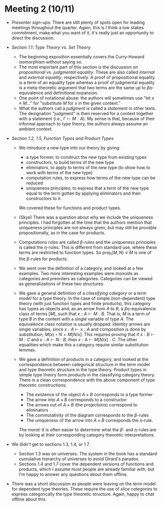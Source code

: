 # Meeting 2 (10/11)

* *Presenter sign-ups:* There are still plenty of spots open for leading meetings throughout the quarter. Again, this is I think a low stakes commitment, make what you want of it, it's really just an opportunity to direct the discussion.

* *Section 1.1: Type Theory vs. Set Theory*

  * The beginning exposition essentially covers the Curry-Howard isomorphism without saying so.
  * The most important part of this section is the discussion on *propositional* vs. *judgmental equality*. These are also called *internal* and *external equality*, respectively. A proof of propositional equality is a term of an equality type whereas a proof of judgmental equality is a meta-theoretic argument that two terms are the same up to $\beta\eta$-equivalence and definitional expansion.
  * One point of notational abuse: the authors will sometimes use "let $x \equiv M$..." for "substitute $M$ for $x$ in the given context."
  *  What the authors call a *judgment* is called a *statement* in other texts. The designation "judgment" is then reserved for a context together with a statement (i.e., $\Gamma \vdash M : A$). My sense is that, because of their informal approach to type theory, the authors always assume an ambient context.

* *Section 1.2, 1.5, Function Types and Product Types*

  * We introduce a new type into our theory by giving:

    * a type former, to construct the new type from existing types
    * constructors, to build terms of the new type
    * eliminators, to apply to terms of the new type (to show how to work with terms of the new type)
    * computation rules, to express how terms of the new type can be reduced
    * uniqueness principles, to express that a term of the new type equal to the term gotten by applying eliminators and then constructors to it.

    We covered these for functions and product types.

  * (Skye) There was a question about why we include the uniqueness principles. I had forgotten at the time that the authors mention that uniqueness principles are not always given, but may still be provable propositionally, as in the case for products.

  * Computations rules are called *$\beta$-rules* and the uniqueness principles is called the $\eta$-rules. This is different from standard use, where these terms are restricted to function types. So $\mathsf{proj}_1\langle M, N \rangle \equiv M$ is one of the $\beta$-rules for products.

  * We went over the definition of a category, and looked at a few examples. Two more interesting examples were monoids as categories and preorders as categories. Categories can be viewed as generalizations of these two structures.

  * We gave a general definition of a *classifying category* or a *term model* for a type theory. In the case of simple (non-dependent) type theory (with just function types and finite products), this category has types as objects and, as an arrow from $A$ to $B$, a $\beta\eta$-equivalence class of terms $[M]$, such that $x : A \vdash M: B$. That is, $M$ is a term of type $B$ in the context with a single variable of type $A$. The equivalence class notation is usually dropped. Identity arrows are single variables, since $x : A \vdash x : A$ and composition is done by substitution, $M(x) \circ N = M[N / x]$. This requires proving that if $x : B \vdash M : C$ and $x : A \vdash N : B$, then $x : A \vdash M[N/x] : C$. The other equalities which make this a category require similar substitution lemmas.

  * We gave a definition of products in a category, and looked at the correspondence between categorical structure in the term model and type theoretic structure in the type theory. Product types in simple type theory form products in the classifying category theory. There is a clean correspondence with the above component of type theoretic constructions:

    * The existence of the object $A \times B$ corresponds to a type former
    * The arrow into $A \times B$ corresponds to a constructor
    * The arrows out of $A \times B$ (the projections) correspond to eliminators
    * The commutativity of the diagram corresponds to the $\beta$-rules
    * The uniqueness of the arrow into $A \times B$ corresponds the $\eta$-rule.

    *The moral:* It is often easier to determine what the $\beta$- and $\eta$-rules are by looking at their corresponding category theoretic interpretations.

* We didn't get to sections 1.3, 1.4, or 1.7.

  * Section 1.3 was on universes. The system in the book has a standard cumulative hierarchy of universes to avoid Girard's paradox.
  * Sections 1.4 and 1.7 cover the dependent versions of functions and products, which I assume most people are already familiar with, but I'm happy to answer any questions about them offline.

* There was a short discussion as people were leaving on the term model for dependent type theories. These require the use of *slice categories* to express categorically the type theoretic structure. Again, happy to chat offline about this.



